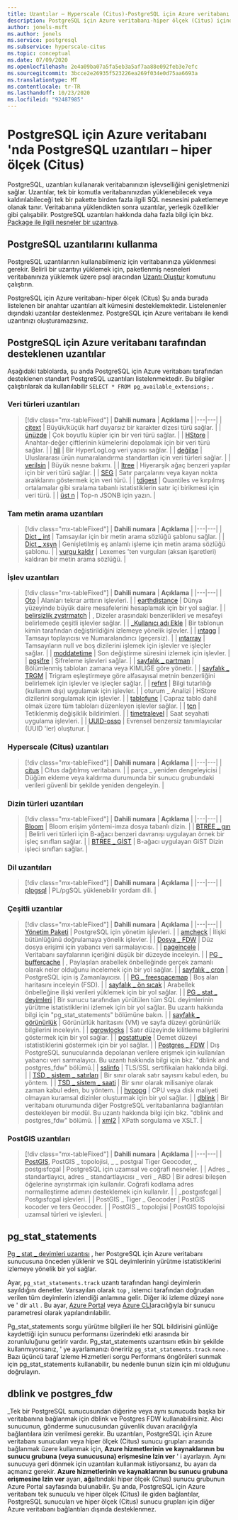 ```yaml
---
title: Uzantılar – Hyperscale (Citus)-PostgreSQL için Azure veritabanı
description: PostgreSQL için Azure veritabanı-hiper ölçek (Citus) içindeki uzantıları kullanarak veritabanınızın işlevselliğini genişletme yeteneğini açıklar
author: jonels-msft
ms.author: jonels
ms.service: postgresql
ms.subservice: hyperscale-citus
ms.topic: conceptual
ms.date: 07/09/2020
ms.openlocfilehash: 2e4a09ba07a5fa5eb3a5af7aa88e092feb3e7efc
ms.sourcegitcommit: 3bcce2e26935f523226ea269f034e0d75aa6693a
ms.translationtype: MT
ms.contentlocale: tr-TR
ms.lasthandoff: 10/23/2020
ms.locfileid: "92487985"
---
```

# <a name="postgresql-extensions-in-azure-database-for-postgresql--hyperscale-citus"></a>PostgreSQL için Azure veritabanı 'nda PostgreSQL uzantıları – hiper ölçek (Citus)

PostgreSQL, uzantıları kullanarak veritabanınızın işlevselliğini genişletmenizi sağlar. Uzantılar, tek bir komutla veritabanınızdan yüklenebilecek veya kaldırılabileceği tek bir pakette birden fazla ilgili SQL nesnesini paketlemeye olanak tanır. Veritabanına yüklendikten sonra uzantılar, yerleşik özellikler gibi çalışabilir. PostgreSQL uzantıları hakkında daha fazla bilgi için bkz. [Package ile ilgili nesneler bir uzantıya](https://www.postgresql.org/docs/current/static/extend-extensions.html).

## <a name="use-postgresql-extensions"></a>PostgreSQL uzantılarını kullanma

PostgreSQL uzantılarının kullanabilmeniz için veritabanınıza yüklenmesi gerekir. Belirli bir uzantıyı yüklemek için, paketlenmiş nesneleri veritabanınıza yüklemek üzere psql aracından [Uzantı Oluştur](https://www.postgresql.org/docs/current/static/sql-createextension.html) komutunu çalıştırın.

PostgreSQL için Azure veritabanı-hiper ölçek (Citus) Şu anda burada listelenen bir anahtar uzantıları alt kümesini desteklemektedir. Listelenenler dışındaki uzantılar desteklenmez. PostgreSQL için Azure veritabanı ile kendi uzantınızı oluşturamazsınız.

## <a name="extensions-supported-by-azure-database-for-postgresql"></a>PostgreSQL için Azure veritabanı tarafından desteklenen uzantılar

Aşağıdaki tablolarda, şu anda PostgreSQL için Azure veritabanı tarafından desteklenen standart PostgreSQL uzantıları listelenmektedir. Bu bilgiler çalıştırılarak da kullanılabilir `SELECT * FROM pg_available_extensions;` .

### <a name="data-types-extensions"></a>Veri türleri uzantıları

> [!div class="mx-tableFixed"]
> | **Dahili numara** | **Açıklama** |
> |---|---|
> | [citext](https://www.postgresql.org/docs/current/static/citext.html) | Büyük/küçük harf duyarsız bir karakter dizesi türü sağlar. |
> | [ünüzde](https://www.postgresql.org/docs/current/static/cube.html) | Çok boyutlu küpler için bir veri türü sağlar. |
> | [HStore](https://www.postgresql.org/docs/current/static/hstore.html) | Anahtar-değer çiftlerinin kümelerini depolamak için bir veri türü sağlar. |
> | [hll](https://github.com/citusdata/postgresql-hll) | Bir HyperLogLog veri yapısı sağlar. |
> | [değilse](https://www.postgresql.org/docs/current/static/isn.html) | Uluslararası ürün numaralandırma standartları için veri türleri sağlar. |
> | [verilsin](https://www.postgresql.org/docs/current/lo.html) | Büyük nesne bakımı. |
> | [ltree](https://www.postgresql.org/docs/current/static/ltree.html) | Hiyerarşik ağaç benzeri yapılar için bir veri türü sağlar. |
> | [SEG](https://www.postgresql.org/docs/current/seg.html) | Satır parçalarını veya kayan nokta aralıklarını göstermek için veri türü. |
> | [tdigest](https://github.com/tvondra/tdigest) | Quantiles ve kırpılmış ortalamalar gibi sıralama tabanlı istatistiklerin satır içi birikmesi için veri türü. |
> | [üst n](https://github.com/citusdata/postgresql-topn/) | Top-n JSONB için yazın. |

### <a name="full-text-search-extensions"></a>Tam metin arama uzantıları

> [!div class="mx-tableFixed"]
> | **Dahili numara** | **Açıklama** |
> |---|---|
> | [Dict \_ int](https://www.postgresql.org/docs/current/static/dict-int.html) | Tamsayılar için bir metin arama sözlüğü şablonu sağlar. |
> | [Dict \_ xsyn](https://www.postgresql.org/docs/current/dict-xsyn.html) | Genişletilmiş eş anlamlı işleme için metin arama sözlüğü şablonu. |
> | [vurgu kaldır](https://www.postgresql.org/docs/current/static/unaccent.html) | Lexemes 'ten vurguları (aksan işaretleri) kaldıran bir metin arama sözlüğü. |

### <a name="functions-extensions"></a>İşlev uzantıları

> [!div class="mx-tableFixed"]
> | **Dahili numara** | **Açıklama** |
> |---|---|
> | [Oto](https://www.postgresql.org/docs/current/contrib-spi.html#id-1.11.7.45.7) | Alanları tekrar arttırın işlevleri. |
> | [earthdistance](https://www.postgresql.org/docs/current/static/earthdistance.html) | Dünya yüzeyinde büyük daire mesafelerini hesaplamak için bir yol sağlar. |
> | [belirsizlik zystrmatch](https://www.postgresql.org/docs/current/static/fuzzystrmatch.html) | , Dizeler arasındaki benzerlikleri ve mesafeyi belirlemede çeşitli işlevler sağlar. |
> | [\_Kullanıcı adı Ekle](https://www.postgresql.org/docs/current/contrib-spi.html#id-1.11.7.45.8) | Bir tablonun kimin tarafından değiştirildiğini izlemeye yönelik işlevler. |
> | [ıntagg](https://www.postgresql.org/docs/current/intagg.html) | Tamsayı toplayıcısı ve Numaralandırıcı (geçersiz). |
> | [ıntarray](https://www.postgresql.org/docs/current/static/intarray.html) | Tamsayıların null ve boş dizilerini işlemek için işlevler ve işleçler sağlar. |
> | [moddatetime](https://www.postgresql.org/docs/current/contrib-spi.html#id-1.11.7.45.9) | Son değiştirme süresini izlemek için işlevler. |
> | [pgşifre](https://www.postgresql.org/docs/current/static/pgcrypto.html) | Şifreleme işlevleri sağlar. |
> | [sayfalık \_ partman](https://pgxn.org/dist/pg_partman/doc/pg_partman.html) | Bölümlenmiş tabloları zamana veya KIMLIĞE göre yönetir. |
> | [sayfalık \_ TRGM](https://www.postgresql.org/docs/current/static/pgtrgm.html) | Trigram eşleştirmeye göre alfasayısal metnin benzerliğini belirlemek için işlevler ve işleçler sağlar. |
> | [refınt](https://www.postgresql.org/docs/current/contrib-spi.html#id-1.11.7.45.5) | Bilgi tutarlılığı (kullanım dışı) uygulamak için işlevler. |
> | oturum \_ Analizi | HStore dizilerini sorgulamak için işlevler. |
> | [tablofunc](https://www.postgresql.org/docs/current/static/tablefunc.html) | Çapraz tablo dahil olmak üzere tüm tabloları düzenleyen işlevler sağlar. |
> | [tcn](https://www.postgresql.org/docs/current/tcn.html) | Tetiklenmiş değişiklik bildirimleri. |
> | [timetralevel](https://www.postgresql.org/docs/current/contrib-spi.html#id-1.11.7.45.6) | Saat seyahati uygulama işlevleri. |
> | [UUID-ossp](https://www.postgresql.org/docs/current/static/uuid-ossp.html) | Evrensel benzersiz tanımlayıcılar (UUID 'ler) oluşturur. |

### <a name="hyperscale-citus-extensions"></a>Hyperscale (Citus) uzantıları

> [!div class="mx-tableFixed"]
> | **Dahili numara** | **Açıklama** |
> |---|---|
> | [citus](https://github.com/citusdata/citus) | Citus dağıtılmış veritabanı. |
> | parça \_ yeniden dengeleyicisi | Düğüm ekleme veya kaldırma durumunda bir sunucu grubundaki verileri güvenli bir şekilde yeniden dengeleyin. |

### <a name="index-types-extensions"></a>Dizin türleri uzantıları

> [!div class="mx-tableFixed"]
> | **Dahili numara** | **Açıklama** |
> |---|---|
> | [Bloom](https://www.postgresql.org/docs/current/bloom.html) | Bloom erişim yöntemi-imza dosya tabanlı dizin. |
> | [BTREE \_ gın](https://www.postgresql.org/docs/current/static/btree-gin.html) | Belirli veri türleri için B-ağacı benzeri davranışı uygulayan örnek bir işleç sınıfları sağlar. |
> | [BTREE \_ GİST](https://www.postgresql.org/docs/current/static/btree-gist.html) | B-ağacı uygulayan GiST Dizin işleci sınıfları sağlar. |

### <a name="language-extensions"></a>Dil uzantıları

> [!div class="mx-tableFixed"]
> | **Dahili numara** | **Açıklama** |
> |---|---|
> | [plpgsql](https://www.postgresql.org/docs/current/static/plpgsql.html) | PL/pgSQL yüklenebilir yordam dili. |

### <a name="miscellaneous-extensions"></a>Çeşitli uzantılar

> [!div class="mx-tableFixed"]
> | **Dahili numara** | **Açıklama** |
> |---|---|
> | [Yönetim Paketi](https://www.postgresql.org/docs/current/adminpack.html) | PostgreSQL için yönetim işlevleri. |
> | [amcheck](https://www.postgresql.org/docs/current/amcheck.html) | İlişki bütünlüğünü doğrulamaya yönelik işlevler. |
> | [Dosya \_ FDW](https://www.postgresql.org/docs/current/file-fdw.html) | Düz dosya erişimi için yabancı veri sarmalayıcısı. |
> | [pageincele](https://www.postgresql.org/docs/current/pageinspect.html) | Veritabanı sayfalarının içeriğini düşük bir düzeyde inceleyin. |
> | [PG \_ buffercache](https://www.postgresql.org/docs/current/static/pgbuffercache.html) | , Paylaşılan arabellek önbelleğinde gerçek zamanlı olarak neler olduğunu incelemek için bir yol sağlar. |
> | [sayfalık \_ cron](https://github.com/citusdata/pg_cron) | PostgreSQL için iş Zamanlayıcısı. |
> | [PG \_ freespacemap](https://www.postgresql.org/docs/current/pgfreespacemap.html) | Boş alan haritasını inceleyin (FSD). |
> | [sayfalık \_ ön sıcak](https://www.postgresql.org/docs/current/static/pgprewarm.html) | Arabellek önbelleğine ilişki verileri yüklemek için bir yol sağlar. |
> | [PG \_ stat \_ deyimleri](https://www.postgresql.org/docs/current/static/pgstatstatements.html) | Bir sunucu tarafından yürütülen tüm SQL deyimlerinin yürütme istatistiklerini izlemek için bir yol sağlar. Bu uzantı hakkında bilgi için "pg_stat_statements" bölümüne bakın. |
> | [sayfalık \_ görünürlük](https://www.postgresql.org/docs/current/pgvisibility.html) | Görünürlük haritasını (VM) ve sayfa düzeyi görünürlük bilgilerini inceleyin. |
> | [pgrowlocks](https://www.postgresql.org/docs/current/static/pgrowlocks.html) | Satır düzeyinde kilitleme bilgilerini göstermek için bir yol sağlar. |
> | [pgstattuple](https://www.postgresql.org/docs/current/static/pgstattuple.html) | Demet düzeyi istatistiklerini göstermek için bir yol sağlar. |
> | [Postgres \_ FDW](https://www.postgresql.org/docs/current/static/postgres-fdw.html) | Dış PostgreSQL sunucularında depolanan verilere erişmek için kullanılan yabancı veri sarmalayıcı. Bu uzantı hakkında bilgi için bkz. "dblink and postgres_fdw" bölümü.|
> | [sslinfo](https://www.postgresql.org/docs/current/sslinfo.html) | TLS/SSL sertifikaları hakkında bilgi. |
> | [TSD \_ sistem \_ satırları](https://www.postgresql.org/docs/current/tsm-system-rows.html) | Bir sınır olarak satır sayısını kabul eden, bu yöntem. |
> | [TSD \_ sistem \_ saati](https://www.postgresql.org/docs/current/tsm-system-time.html) | Bir sınır olarak milisaniye olarak zaman kabul eden, bu yöntem. |
> | [hypopg](https://hypopg.readthedocs.io/en/latest/) | CPU veya disk maliyeti olmayan kuramsal dizinler oluşturmak için bir yol sağlar. |
> | [dblink](https://www.postgresql.org/docs/current/dblink.html) | Bir veritabanı oturumunda diğer PostgreSQL veritabanlarına bağlantıları destekleyen bir modül. Bu uzantı hakkında bilgi için bkz. "dblink and postgres_fdw" bölümü. |
> | [xml2](https://www.postgresql.org/docs/current/xml2.html) | XPath sorgulama ve XSLT. |


### <a name="postgis-extensions"></a>PostGIS uzantıları

> [!div class="mx-tableFixed"]
> | **Dahili numara** | **Açıklama** |
> |---|---|
> | [PostGIS](https://www.postgis.net/), PostGIS \_ topolojisi, \_ \_ postgıal Tiger Geocoder, \_ postgısfcgal | PostgreSQL için uzamsal ve coğrafi nesneler. |
> | Adres \_ standartlayıcı, adres \_ standartlayıcısı \_ veri \_ ABD | Bir adresi bileşen öğelerine ayrıştırmak için kullanılır. Coğrafi kodlama adres normalleştirme adımını desteklemek için kullanılır. |
> | \_postgısfcgal | Postgısfcgal işlevleri. |
> | PostGIS \_ Tiger \_ Geocoder | PostGIS kocoder ve ters Geocoder. |
> | PostGIS \_ topolojisi | PostGIS topolojisi uzamsal türleri ve işlevleri. |


## <a name="pg_stat_statements"></a>pg_stat_statements
[Pg \_ stat \_ deyimleri uzantısı](https://www.postgresql.org/docs/current/pgstatstatements.html) , her PostgreSQL için Azure veritabanı sunucusuna önceden yüklenir ve SQL deyimlerinin yürütme istatistiklerini izlemeye yönelik bir yol sağlar.

Ayar, `pg_stat_statements.track` uzantı tarafından hangi deyimlerin sayıldığını denetler. Varsayılan olarak `top` , istemci tarafından doğrudan verilen tüm deyimlerin izlendiği anlamına gelir. Diğer iki izleme düzeyi `none` ve ' dir `all` . Bu ayar, [Azure Portal](./howto-configure-server-parameters-using-portal.md) veya [Azure CLI](./howto-configure-server-parameters-using-cli.md)aracılığıyla bir sunucu parametresi olarak yapılandırılabilir.

Pg_stat_statements sorgu yürütme bilgileri ile her SQL bildirisini günlüğe kaydettiği için sunucu performansı üzerindeki etki arasında bir zorunluluğunu getirir vardır. Pg_stat_statements uzantısını etkin bir şekilde kullanmıyorsanız, ' ye ayarlamanızı öneririz `pg_stat_statements.track` `none` . Bazı üçüncü taraf izleme Hizmetleri sorgu Performans öngörüleri sunmak için pg_stat_statements kullanabilir, bu nedenle bunun sizin için mi olduğunu doğrulayın.

## <a name="dblink-and-postgres_fdw"></a>dblink ve postgres_fdw

\_Tek bir PostgreSQL sunucusundan diğerine veya aynı sunucuda başka bir veritabanına bağlanmak için dblink ve Postgres FDW kullanabilirsiniz.  Alıcı sunucunun, gönderme sunucusundan güvenlik duvarı aracılığıyla bağlantılara izin verilmesi gerekir.  Bu uzantıları, PostgreSQL için Azure veritabanı sunucuları veya hiper ölçek (Citus) sunucu grupları arasında bağlanmak üzere kullanmak için, **Azure hizmetlerinin ve kaynaklarının bu sunucu grubuna (veya sunucusuna) erişmesine Izin ver** ' i ayarlayın.  Aynı sunucuya geri dönmek için uzantıları kullanmak istiyorsanız, bu ayarı da açmanız gerekir.
**Azure hizmetlerinin ve kaynaklarının bu sunucu grubuna erişmesine Izin ver** ayarı, **ağ**altındaki hiper ölçek (Citus) sunucu grubunun Azure Portal sayfasında bulunabilir.  Şu anda, PostgreSQL için Azure veritabanı tek sunuculu ve hiper ölçek (Citus) ile giden bağlantılar, PostgreSQL sunucuları ve hiper ölçek (Citus) sunucu grupları için diğer Azure veritabanı bağlantıları dışında desteklenmez.